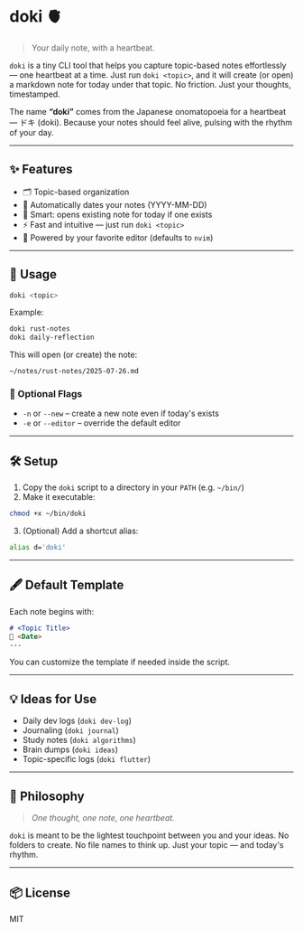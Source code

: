 # doki 🫀

> Your daily note, with a heartbeat.

`doki` is a tiny CLI tool that helps you capture topic-based notes effortlessly — one heartbeat at a time. Just run `doki <topic>`, and it will create (or open) a markdown note for today under that topic. No friction. Just your thoughts, timestamped.

The name **“doki”** comes from the Japanese onomatopoeia for a heartbeat — ドキ (doki). Because your notes should feel alive, pulsing with the rhythm of your day.

---

## ✨ Features

- 🗂 Topic-based organization
- 📅 Automatically dates your notes (YYYY-MM-DD)
- 📝 Smart: opens existing note for today if one exists
- ⚡ Fast and intuitive — just run `doki <topic>`
- 🧠 Powered by your favorite editor (defaults to `nvim`)

---

## 🚀 Usage

```bash
doki <topic>
````

Example:

```bash
doki rust-notes
doki daily-reflection
```

This will open (or create) the note:

```
~/notes/rust-notes/2025-07-26.md
```

### 🔧 Optional Flags

* `-n` or `--new` – create a new note even if today's exists
* `-e` or `--editor` – override the default editor

---

## 🛠 Setup

1. Copy the `doki` script to a directory in your `PATH` (e.g. `~/bin/`)
2. Make it executable:

```bash
chmod +x ~/bin/doki
```

3. (Optional) Add a shortcut alias:

```bash
alias d='doki'
```

---

## 🖋 Default Template

Each note begins with:

```markdown
# <Topic Title>
📅 <Date>
---
```

You can customize the template if needed inside the script.

---

## 💡 Ideas for Use

* Daily dev logs (`doki dev-log`)
* Journaling (`doki journal`)
* Study notes (`doki algorithms`)
* Brain dumps (`doki ideas`)
* Topic-specific logs (`doki flutter`)

---

## 🧠 Philosophy

> *One thought, one note, one heartbeat.*

`doki` is meant to be the lightest touchpoint between you and your ideas. No folders to create. No file names to think up. Just your topic — and today's rhythm.

---

## 📦 License

MIT


